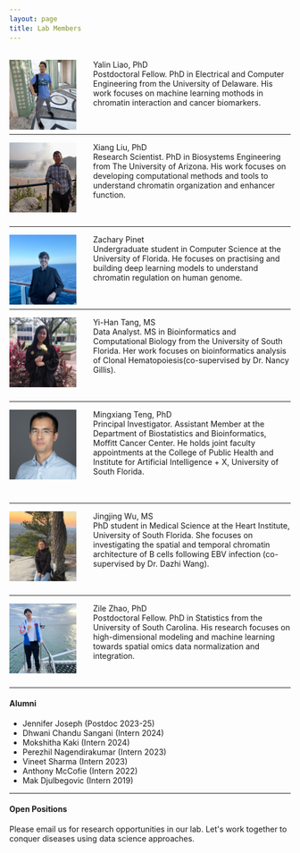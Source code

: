 ```yaml
---
layout: page
title: Lab Members
---
```



<br>
<img style="float:left;margin: 0 30px 0 0;width:120px;height:125px;"
src="/assets/themes/twitter/bootstrap/img/yalinliao.jpg">
Yalin Liao, PhD<br>
Postdoctoral Fellow. PhD in Electrical and Computer Engineering from
the University of Delaware. His work focuses on machine learning
mothods in chromatin interaction and cancer biomarkers.<br><br><br>

---

<img style="float:left;margin: 0 30px 0 0;width:120px;height:125px;"
src="/assets/themes/twitter/bootstrap/img/xiangliu.jpg">
Xiang Liu, PhD<br>
Research Scientist. PhD in Biosystems Engineering from The University of
Arizona. His work focuses on developing computational methods and
tools to understand chromatin organization and enhancer function.<br><br><br>

---

<img style="float:left;margin: 0 30px 0 0;width:120px;height:125px;"
src="/assets/themes/twitter/bootstrap/img/zachpinet.jpg">
Zachary Pinet <br>
Undergraduate student in Computer Science at the University of
Florida. He focuses on practising and building deep learning models to
understand chromatin regulation on human genome.<br><br><br>

---

<img style="float:left;margin: 0 30px 0 0;width:120px;height:125px;"
src="/assets/themes/twitter/bootstrap/img/yihantang.jpg"> 
Yi-Han Tang, MS <br>
Data Analyst. MS in Bioinformatics and Computational Biology from the
University of South Florida. Her work focuses on bioinformatics
analysis of Clonal Hematopoiesis(co-supervised by Dr. Nancy Gillis).<br><br><br>

---

<img style="float:left;margin: 0 30px 0 0;width:120px;height:125px;"
src="/assets/themes/twitter/bootstrap/img/mt.jpg"> 
Mingxiang Teng, PhD <br>
Principal Investigator. Assistant Member at the Department of
Biostatistics and Bioinformatics, Moffitt Cancer Center. He holds
joint faculty appointments at the College of Public Health and
Institute for Artificial Intelligence + X, University of South Florida.<br><br><br>

---

<img style="float:left;margin: 0 30px 0 0;width:120px;height:125px;"
src="/assets/themes/twitter/bootstrap/img/jingjingwu.jpg"> 
Jingjing Wu, MS <br>
PhD student in Medical Science at the Heart Institute, University of
South Florida. She focuses on investigating the spatial and temporal chromatin
architecture of B cells following EBV infection (co-supervised by
Dr. Dazhi Wang). <br><br><br>

---

<img style="float:left;margin: 0 30px 0 0;width:120px;height:125px;"
src="/assets/themes/twitter/bootstrap/img/zilezhao.jpg"> 
Zile Zhao, PhD <br>
Postdoctoral Fellow. PhD in Statistics from the University of South
Carolina. His research focuses on high-dimensional modeling and
machine learning towards spatial omics data normalization and integration. <br><br><br>

---

#### Alumni

- Jennifer Joseph (Postdoc 2023-25)
- Dhwani Chandu Sangani (Intern 2024)
- Mokshitha Kaki (Intern 2024)
- Perezhil Nagendirakumar (Intern 2023)
- Vineet Sharma (Intern 2023)
- Anthony McCofie (Intern 2022)
- Mak Djulbegovic (Intern 2019)

---

#### Open Positions

Please email us for research opportunities in our lab. Let's work
together to conquer diseases using data science approaches.

